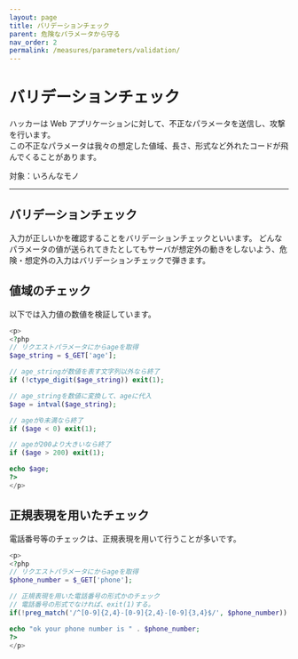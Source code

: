 ```yaml
---
layout: page
title: バリデーションチェック
parent: 危険なパラメータから守る
nav_order: 2
permalink: /measures/parameters/validation/
---
```


# バリデーションチェック

ハッカーは Web アプリケーションに対して、不正なパラメータを送信し、攻撃を行います。  
この不正なパラメータは我々の想定した値域、長さ、形式など外れたコードが飛んでくることがあります。

対象：いろんなモノ

---

## バリデーションチェック

入力が正しいかを確認することをバリデーションチェックといいます。
どんなパラメータの値が送られてきたとしてもサーバが想定外の動きをしないよう、危険・想定外の入力はバリデーションチェックで弾きます。

## 値域のチェック

以下では入力値の数値を検証しています。

```php
<p>
<?php
// リクエストパラメータにからageを取得
$age_string = $_GET['age'];

// age_stringが数値を表す文字列以外なら終了
if (!ctype_digit($age_string)) exit(1);

// age_stringを数値に変換して、ageに代入
$age = intval($age_string);

// ageが0未満なら終了
if ($age < 0) exit(1);

// ageが200より大きいなら終了
if ($age > 200) exit(1);

echo $age;
?>
</p>
```

## 正規表現を用いたチェック

電話番号等のチェックは、正規表現を用いて行うことが多いです。

```php
<p>
<?php
// リクエストパラメータにからageを取得
$phone_number = $_GET['phone'];

// 正規表現を用いた電話番号の形式かのチェック
// 電話番号の形式でなければ、exit(1)する。
if(!preg_match('/^[0-9]{2,4}-[0-9]{2,4}-[0-9]{3,4}$/', $phone_number)) exit(1);

echo "ok your phone number is " . $phone_number;
?>
</p>
```
